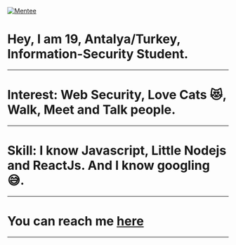 [![Mentee](https://img.shields.io/badge/Find%20Mentor-I'm%20a%20mentee-blueviolet)](https://findmentor.network/peer/cagatay-cali)
# Hey, I am 19, Antalya/Turkey, Information-Security Student.
---
# Interest: Web Security, Love Cats 😻, Walk, Meet and Talk people. 
---
# Skill: I know Javascript, Little Nodejs and ReactJs. And I know googling 😅.
---
# You can reach me [here](https://findmentor.network/peer/selcuk-tatar)
---
